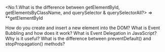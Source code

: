 <No:1.What is the difference between getElementById, getElementsByClassName, and querySelector & querySelectorAll?>
=> 
**getElementById 













How do you create and insert a new element into the DOM?
What is Event Bubbling and how does it work?
What is Event Delegation in JavaScript? Why is it useful?
What is the difference between preventDefault() and stopPropagation() methods?